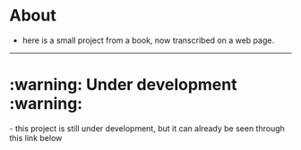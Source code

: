 <h1>About</h1>

- here is a small project from a book, now transcribed on a web page.

------------------------------------------------------------------------------
<h1 text-algin="center">:warning: Under development :warning:</h1>
-  this project is still under development, but it can already be seen through this link below 
